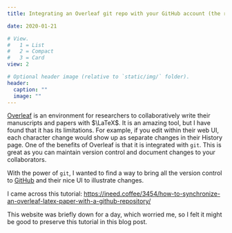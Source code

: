 ```yaml
---
title: Integrating an Overleaf git repo with your GitHub account (the right way!)

date: 2020-01-21

# View.
#   1 = List
#   2 = Compact
#   3 = Card
view: 2

# Optional header image (relative to `static/img/` folder).
header:
  caption: ""
  image: ""
---
```


[Overleaf](https://www.overleaf.com) is an environment for researchers to
collaboratively write their manuscripts and papers with $\LaTeX$. It is
an amazing tool, but I have found that it has its limitations. For example,
if you edit within their web UI, each character change would show up as
separate changes in their History page.  One of the benefits of Overleaf
is that it is integrated with `git`.  This is great as you can maintain
version control and document changes to your collaborators.

With the power of `git`, I wanted to find a way to bring all the version
control to [GitHub](https://www.github.com) and their nice UI to illustrate
changes.

I came across this tutorial:
https://ineed.coffee/3454/how-to-synchronize-an-overleaf-latex-paper-with-a-github-repository/

This website was briefly down for a day, which worried me, so I felt it
might be good to preserve this tutorial in this blog post.





